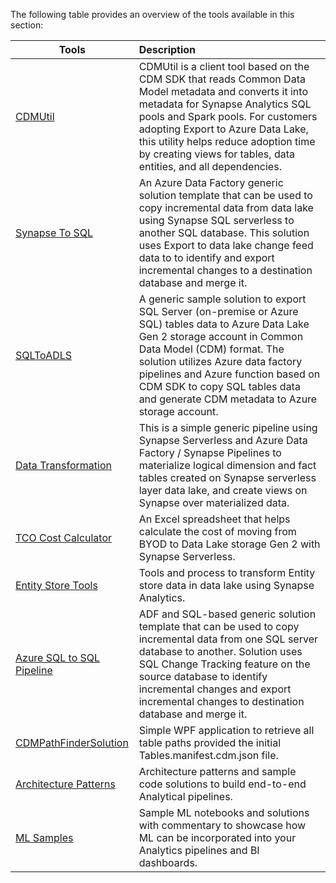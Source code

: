 The following table provides an overview of the tools available in this section: 

|Tools           |Description |
|----------------- |:---|
|[CDMUtil](https://github.com/microsoft/Dynamics-365-FastTrack-Implementation-Assets/tree/master/Analytics/CDMUtilSolution)|CDMUtil is a client tool based on the CDM SDK that reads Common Data Model metadata and converts it into metadata for Synapse Analytics SQL pools and Spark pools. For customers adopting Export to Azure Data Lake, this utility helps reduce adoption time by creating views for tables, data entities, and all dependencies.|
|[Synapse To SQL](https://github.com/microsoft/Dynamics-365-FastTrack-Implementation-Assets/tree/master/Analytics/SynapseToSQL_ADF)|An Azure Data Factory generic solution template that can be used to copy incremental data from data lake using Synapse SQL serverless to another SQL database. This solution uses Export to data lake change feed data to to identify and export incremental changes to a destination database and merge it.|
|[SQLToADLS](https://github.com/microsoft/Dynamics-365-FastTrack-Implementation-Assets/tree/master/Analytics/AzureDataFactoryARMTemplates/SQLToADLSFullExport)|A generic sample solution to export SQL Server (on-premise or Azure SQL) tables data to Azure Data Lake Gen 2 storage account in Common Data Model (CDM) format. The solution utilizes Azure data factory pipelines and Azure function based on CDM SDK to copy SQL tables data and generate CDM metadata to Azure storage account.|
|[Data Transformation](https://github.com/microsoft/Dynamics-365-FastTrack-Implementation-Assets/tree/master/Analytics/DataTransform) | This is a simple generic pipeline using Synapse Serverless and Azure Data Factory / Synapse Pipelines to materialize logical dimension and fact tables created on Synapse serverless layer data lake, and create views on Synapse over materialized data.|
|[TCO Cost Calculator](https://github.com/microsoft/Dynamics-365-FastTrack-Implementation-Assets/tree/master/Analytics/CostCalculator) | An Excel spreadsheet that helps calculate the cost of moving from BYOD to Data Lake storage Gen 2 with Synapse Serverless.|
|[Entity Store Tools](https://github.com/microsoft/Dynamics-365-FastTrack-Implementation-Assets/tree/master/Analytics/EntityStoreTools)|Tools and process to transform Entity store data in data lake using Synapse Analytics.|
|[Azure SQL to SQL Pipeline](https://github.com/microsoft/Dynamics-365-FastTrack-Implementation-Assets/tree/master/Analytics/SQLToSQLADF)|ADF and SQL-based generic solution template that can be used to copy incremental data from one SQL server database to another. Solution uses SQL Change Tracking feature on the source database to identify incremental changes and export incremental changes to destination database and merge it.|
|[CDMPathFinderSolution](https://github.com/microsoft/Dynamics-365-FastTrack-Implementation-Assets/tree/master/Analytics/CDMPathFinderSolution)|Simple WPF application to retrieve all table paths provided the initial Tables.manifest.cdm.json file.|
|[Architecture Patterns](https://github.com/microsoft/Dynamics-365-FastTrack-Implementation-Assets/tree/master/Analytics/ArchitecturePatterns)|Architecture patterns and sample code solutions to build end-to-end Analytical pipelines. |
|[ML Samples](https://github.com/microsoft/Dynamics-365-FastTrack-Implementation-Assets/tree/master/Analytics/ML-Samples)|Sample ML notebooks and solutions with commentary to showcase how ML can be incorporated into your Analytics pipelines and BI dashboards. 


